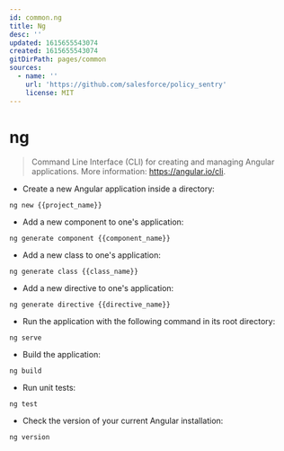 ```yaml
---
id: common.ng
title: Ng
desc: ''
updated: 1615655543074
created: 1615655543074
gitDirPath: pages/common
sources:
  - name: ''
    url: 'https://github.com/salesforce/policy_sentry'
    license: MIT
---
```

# ng

> Command Line Interface (CLI) for creating and managing Angular applications.
> More information: <https://angular.io/cli>.

- Create a new Angular application inside a directory:

`ng new {{project_name}}`

- Add a new component to one's application:

`ng generate component {{component_name}}`

- Add a new class to one's application:

`ng generate class {{class_name}}`

- Add a new directive to one's application:

`ng generate directive {{directive_name}}`

- Run the application with the following command in its root directory:

`ng serve`

- Build the application:

`ng build`

- Run unit tests:

`ng test`

- Check the version of your current Angular installation:

`ng version`

